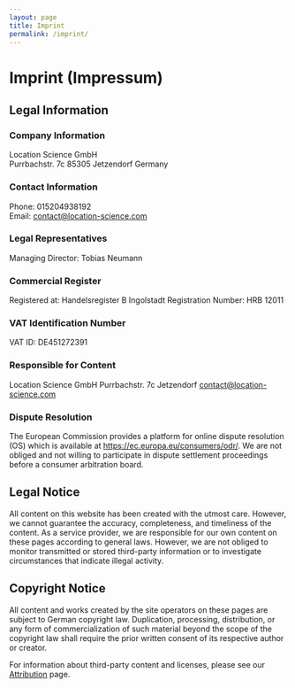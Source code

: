 ```yaml
---
layout: page
title: Imprint
permalink: /imprint/
---
```


# Imprint (Impressum)

## Legal Information

### Company Information
Location Science GmbH  
Purrbachstr. 7c 
85305 Jetzendorf
Germany

### Contact Information
Phone: 015204938192  
Email: contact@location-science.com

### Legal Representatives
Managing Director: Tobias Neumann

### Commercial Register
Registered at: Handelsregister B Ingolstadt
Registration Number: HRB 12011

### VAT Identification Number
VAT ID: DE451272391

### Responsible for Content
Location Science GmbH
Purrbachstr. 7c Jetzendorf 
contact@location-science.com

### Dispute Resolution
The European Commission provides a platform for online dispute resolution (OS) which is available at https://ec.europa.eu/consumers/odr/. We are not obliged and not willing to participate in dispute settlement proceedings before a consumer arbitration board.

## Legal Notice

All content on this website has been created with the utmost care. However, we cannot guarantee the accuracy, completeness, and timeliness of the content. As a service provider, we are responsible for our own content on these pages according to general laws. However, we are not obliged to monitor transmitted or stored third-party information or to investigate circumstances that indicate illegal activity.

## Copyright Notice

All content and works created by the site operators on these pages are subject to German copyright law. Duplication, processing, distribution, or any form of commercialization of such material beyond the scope of the copyright law shall require the prior written consent of its respective author or creator.

For information about third-party content and licenses, please see our [Attribution](/attribution/) page. 